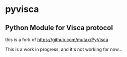# pyvisca
Python Module for Visca protocol
---
this is a fork of https://github.com/mutax/PyVisca

This is a work in progress, and it's not working for now…
